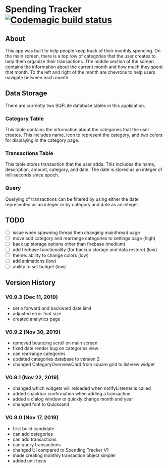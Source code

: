 # Spending Tracker [![Codemagic build status](https://api.codemagic.io/apps/5dcdb8f05b37710008f462ef/5dcdb8f05b37710008f462ee/status_badge.svg)](https://codemagic.io/apps/5dcdb8f05b37710008f462ef/5dcdb8f05b37710008f462ee/latest_build)

## About

This app was built to help people keep track of their monthly spending. On the main screen, there is a top row of categories that the user creates to help them organize their transactions. The middle section of the screen contains the information about the current month and how much they spent that month. To the left and right of the month are chevrons to help users navigate between each month.

## Data Storage

There are currently two SQFLite database tables in this application.

### Category Table

This table contains the information about the categories that the user creates. This includes name, icon to represent the category, and two colors for displaying in the category page.

### Transactions Table

This table stores transaction that the user adds. This includes the name, description, amount, category, and date. The date is stored as an integer of milliseconds since epoch.

### Query

Querying of transactions can be filtered by using either the date represented as an integer or by category and date as an integer.

## TODO

- [ ] issue when spawning thread then changing mainthread page
- [ ] move add category and rearrange categories to settings page (high)
- [ ] back up storage options other than firebase (medium)
- [ ] add firebase functionality (for backup storage and data restore) (low)
- [ ] theme: ability to change colors (low)
- [ ] add animations (low)
- [ ] ability to set budget (low)

## Version History

### V0.9.3 (Dec 11, 2019)

- set a forward and backward date limit
- adjusted error font size
- created analytics page

### V0.9.2 (Nov 30, 2019)

- removed bouncing scroll on main screen
- fixed date render bug on categories view
- can rearrange categories
- updated categories database to version 2
- changed CategoryOverviewCard from square grid to listview widget

### V0.9.1 (Nov 22, 2019)

- changed which widgets will reloaded when notifyListener is called
- added snackbar confirmation when adding a transaction
- added a dialog window to quickly change month and year
- changed font to Quicksand

### V0.9.0 (Nov 17, 2019)

- first build candidate
- can add categories
- can add transactions
- can query transactions
- changed UI compared to Spending Tracker V1
- made creating monthly transaction object simpler
- added unit tests
